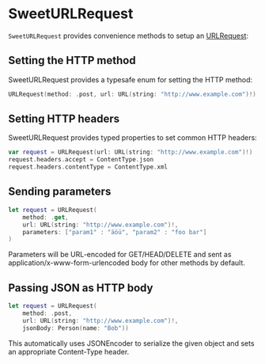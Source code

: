 # SweetURLRequest

`SweetURLRequest` provides convenience methods to setup an [URLRequest](https://developer.apple.com/documentation/foundation/urlrequest):

## Setting the HTTP method

SweetURLRequest provides a typesafe enum for setting the HTTP method:

```swift
URLRequest(method: .post, url: URL(string: "http://www.example.com")!)
```

## Setting HTTP headers

SweetURLRequest provides typed properties to set common HTTP headers:

```swift
var request = URLRequest(url: URL(string: "http://www.example.com")!)
request.headers.accept = ContentType.json
request.headers.contentType = ContentType.xml
```

## Sending parameters

```swift
let request = URLRequest(
    method: .get,
    url: URL(string: "http://www.example.com")!,
    parameters: ["param1" : "äöü", "param2" : "foo bar"]
)
```

Parameters will be URL-encoded for GET/HEAD/DELETE and sent as application/x-www-form-urlencoded body for other methods by default.

## Passing JSON as HTTP body

```swift
let request = URLRequest(
    method: .post,
    url: URL(string: "http://www.example.com")!,
    jsonBody: Person(name: "Bob"))
```

This automatically uses JSONEncoder to serialize the given object and sets an appropriate Content-Type header.
